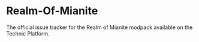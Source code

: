 # Realm-Of-Mianite
The official issue tracker for the Realm of Mianite modpack available on the Technic Platform.
